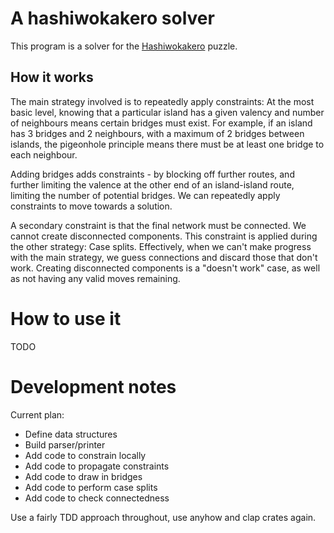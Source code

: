 # A hashiwokakero solver

This program is a solver for the
[Hashiwokakero](https://en.wikipedia.org/wiki/Hashiwokakero) puzzle.

## How it works

The main strategy involved is to repeatedly apply constraints: At the
most basic level, knowing that a particular island has a given valency
and number of neighbours means certain bridges must exist. For
example, if an island has 3 bridges and 2 neighbours, with a maximum
of 2 bridges between islands, the pigeonhole principle means there
must be at least one bridge to each neighbour.

Adding bridges adds constraints - by blocking off further routes, and
further limiting the valence at the other end of an island-island
route, limiting the number of potential bridges. We can repeatedly
apply constraints to move towards a solution.

A secondary constraint is that the final network must be connected. We
cannot create disconnected components. This constraint is applied
during the other strategy: Case splits. Effectively, when we can't
make progress with the main strategy, we guess connections and discard
those that don't work. Creating disconnected components is a "doesn't
work" case, as well as not having any valid moves remaining.

# How to use it

TODO

# Development notes

Current plan:

 * Define data structures
 * Build parser/printer
 * Add code to constrain locally
 * Add code to propagate constraints
 * Add code to draw in bridges
 * Add code to perform case splits
 * Add code to check connectedness

Use a fairly TDD approach throughout, use anyhow and clap crates again.
